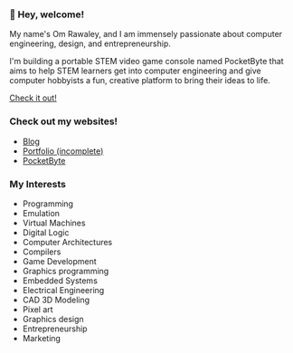 ### 👋 Hey, welcome!

My name's Om Rawaley, and I am immensely passionate about computer engineering, design, and entrepreneurship. 

I'm building a portable STEM video game console named PocketByte that aims to help STEM learners get into computer engineering and give computer hobbyists a fun, creative platform to bring their ideas to life. 

[Check it out!](https://pocketbyte.co)

### Check out my websites!
- [Blog](https://bytebase.pages.dev)
- [Portfolio (incomplete)](https://omrawaleyportfolio.vercel.app)
- [PocketByte](https://pocketbyte.co)

### My Interests

- Programming
- Emulation
- Virtual Machines
- Digital Logic
- Computer Architectures
- Compilers
- Game Development
- Graphics programming
- Embedded Systems
- Electrical Engineering
- CAD 3D Modeling
- Pixel art
- Graphics design
- Entrepreneurship
- Marketing
